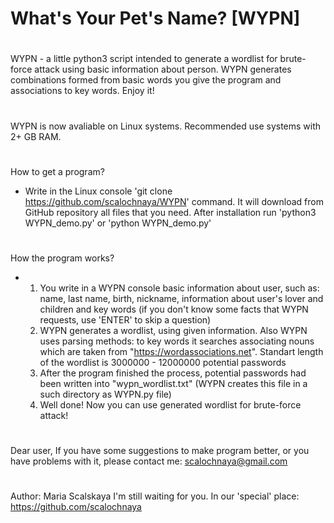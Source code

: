 # What's Your Pet's Name? [WYPN]
#
WYPN - a little python3 script intended to generate a wordlist for brute-force attack using basic
information about person. WYPN generates combinations formed from basic words you give the program 
and associations to key words.
Enjoy it!
#
WYPN is now avaliable on Linux systems. Recommended use systems with 2+ GB RAM.
# 
How to get a program?
 - Write in the Linux console 'git clone https://github.com/scalochnaya/WYPN' command. It will 
   download from GitHub repository all files that you need. 
   After installation run 'python3 WYPN_demo.py' or 'python WYPN_demo.py' 
#
How the program works?
 - 1) You write in a WYPN console basic information about user, such as: name, last name, birth, nickname, information about user's lover and children and key words (if you don't know some facts that WYPN requests, use 'ENTER' to skip a question)
   2) WYPN generates a wordlist, using given information. Also WYPN uses parsing methods: to key words it searches associating nouns which are taken from "https://wordassociations.net". Standart length of the wordlist is 3000000 - 12000000 potential passwords
   3) After the program finished the process, potential passwords had been written into "wypn_wordlist.txt" (WYPN creates this file in a such directory as WYPN.py file)
   4) Well done! Now you can use generated wordlist for brute-force attack!
#
Dear user,
 If you have some suggestions to make program better, or you have problems with it, please contact me: scalochnaya@gmail.com
#
Author: Maria Scalskaya
I'm still waiting for you. In our 'special' place: https://github.com/scalochnaya

